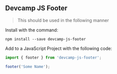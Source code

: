 ## Devcamp JS Footer

> This should be used in the following manner

Install with the command:

```
npm install --save devcamp-js-footer

```

Add to a JavaScript Project with the following code:


``` javascript
import { footer } from 'devcamp-js-footer';

footer('Some Name');
```